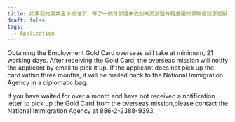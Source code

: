 ```yaml
---
title: 如果我的就業金卡核准了，等了一個月卻還未收到外交部駐外館處通知領取信該怎麼辦？
draft: false
tags:
  - Application
---
```

Obtaining the Employment Gold Card overseas will take at minimum, 21 working days. After receiving the Gold Card, the overseas mission will notify the applicant by email to pick it up. If the applicant does not pick up the card within three months, it will be mailed back to the National Immigration Agency in a diplomatic bag.

If you have waited for over a month and have not received a notification letter to pick up the Gold Card from the overseas mission, ​​please contact the National Immigration Agency at 886-2-2388-9393.